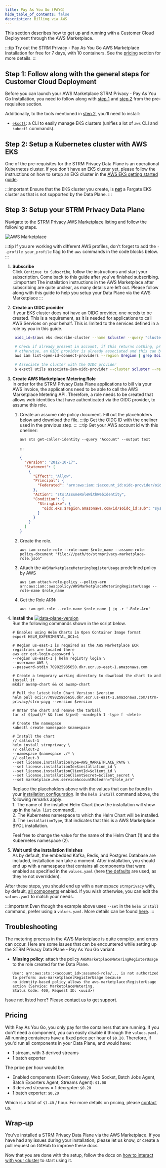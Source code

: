 ```yaml
---
title: Pay As You Go (PAYG)
hide_table_of_contents: false
description: Billing via AWS
---
```


This section describes how to get up and running with a Customer Cloud Deployment through the AWS Marketplace.

:::tip
Try out the STRM Privacy - Pay As You Go AWS Marketplace Installation for free for 7 days, with 10 containers.
See the [pricing](#pricing) section for more details.
:::

## Step 1: Follow along with the general steps for Customer Cloud Deployment

Before you can launch your AWS Marketplace STRM Privacy - Pay As You Go Installation, you need to follow along
with [step 1](docs/03-quickstart/05-ccd/01-pre-requisites.md#step1)
and [step 2](docs/03-quickstart/05-ccd/01-pre-requisites.md#step2)
from the pre-requisites section.

Additionally, to the tools mentioned in [step 2](docs/03-quickstart/05-ccd/01-pre-requisites.md#step2), you'll need to
install:

* [`eksctl`](https://eksctl.io/): a CLI to easily manage EKS clusters (unifies a lot of `aws` CLI and `kubectl`
  commands).

## Step 2: Setup a Kubernetes cluster with AWS EKS

One of the pre-requisites for the STRM Privacy Data Plane is an operational Kubernetes cluster. If you don't have an EKS
cluster yet, please follow the instructions on how to setup an EKS cluster in
the [AWS EKS getting started guide](https://docs.aws.amazon.com/eks/latest/userguide/create-cluster.html).

:::important
Ensure that the EKS cluster you create, is <u>**not**</u> a Fargate EKS cluster as that is not supported by the Data
Plane.
:::

## Step 3: Setup your STRM Privacy Data Plane

Navigate to the [STRM Privacy AWS Marketplace](https://aws.amazon.com/marketplace/pp/prodview-o3kfnl2luctxe) listing and
follow the following steps.

![AWS Marketplace](images/payg.png)

:::tip
If you are working with different AWS profiles, don't forget to
add the `--profile your_profile` flag to the `aws` commands in the code blocks below.
:::

1. **Subscribe**  
   Click `Continue to Subscribe`, follow the instructions and start your subscription. Come back to this guide after
   you've finished subscribing.
   :::important
   The installation instructions in the AWS Marketplace after subscribing are quite unclear, as many details are left
   out.
   Please follow along with this guide to help you setup your Data Plane via the AWS Marketplace
   :::
2. **Create an OIDC provider**  
   If your EKS cluster does not have an OIDC provider, one needs to be created. This is a requirement, as it is needed
   for applications to call AWS Services on your behalf. This is limited to the services defined in a role by you in
   this guide.
   ```bash placeholders cluster=EKS Cluster Name, region=EKS Cluster Region
    oidc_id=$(aws eks describe-cluster --name $cluster --query "cluster.identity.oidc.issuer" --output text --region $region | cut -d '/' -f 5)

    # Check if already present in account, if this returns nothing, proceed with the associate step
    # otherwise, an OIDC provider is already associated and this can be skipped
    aws iam list-open-id-connect-providers --region $region | grep $oidc_id

    # Associate the cluster with the OIDC provider
    $ eksctl utils associate-iam-oidc-provider --cluster $cluster --region $region --approve
   ```
3. **Create AWS Marketplace Metering Role**  
   In order for the STRM Privacy Data Plane applications to bill via your AWS invoice, the applications need to be able
   to call the AWS Marketplace Metering API. Therefore, a role needs to be created that allows web identities that have
   authenticated via the OIDC provider, to assume this role.
   1. Create an assume role policy document. Fill out the placeholders below and download the file.
      :::tip
      Get the OIDC ID with the oneliner used in the previous step.
      :::
      :::tip
      Get your AWS account id with this oneliner:
      ```
      aws sts get-caller-identity --query "Account" --output text
      ```
      :::
      ```json title=strmprivacy-marketplace-role.json download=strmprivacy-marketplace-role.json placeholders account_id=AWS (EKS) Account ID, region=EKS Region, oidc_id=OIDC ID, namespace=Kubernetes Namespace for STRM Privacy
      {
        "Version": "2012-10-17",
        "Statement": [
          {
            "Effect": "Allow",
            "Principal": {
              "Federated": "arn:aws:iam::$account_id:oidc-provider/oidc.eks.$region.amazonaws.com/id/$oidc_id"
            },
            "Action": "sts:AssumeRoleWithWebIdentity",
            "Condition": {
              "StringLike": {
                "oidc.eks.$region.amazonaws.com/id/$oidc_id:sub": "system:serviceaccount:$namespace:*"
              }
            }
          }
        ]
      }
      ```
   2. Create the role.
      ```shell placeholders role_name=Name of the role
      aws iam create-role --role-name $role_name --assume-role-policy-document "file:///path/to/strmprivacy-marketplace-role.json"
      ```
   3. Attach the `AWSMarketplaceMeteringRegisterUsage` predefined policy by AWS
      ```shell placeholders role_name=Name of the role
      aws iam attach-role-policy --policy-arn arn:aws:iam::aws:policy/AWSMarketplaceMeteringRegisterUsage --role-name $role_name
      ```
   4. Get the Role ARN:
      ```shell placeholders role_name=Name of the role
      aws iam get-role --role-name $role_name | jq -r '.Role.Arn'
      ```
2. **Install
   the** [![data-plane-version](https://img.shields.io/github/v/release/strmprivacy/data-plane-helm-chart?label=Data%20Plane%20Helm%20Chart#img-shield-vertical-align)](https://github.com/strmprivacy/data-plane-helm-chart)  
   Run the following commands shown in the script below.
   ```shell showLineNumbers placeholders version=https://api.github.com/repos/strmprivacy/data-plane-helm-chart/releases/latest#name, installation_id=Installation ID, client_id=Client ID of your installation, client_secret=Client Secret of your installation, role_arn=ARN of the role created in the previous step, namespace=Kubernetes Namespace
   # Enables using Helm Charts in Open Container Image format
   export HELM_EXPERIMENTAL_OCI=1
   
   # Region us-east-1 is required as the AWS Marketplace ECR registries are located there
   aws ecr get-login-password \
   --region us-east-1 | helm registry login \
   --username AWS \
   --password-stdin 709825985650.dkr.ecr.us-east-1.amazonaws.com
   
   # Create a temporary working directory to download the chart to and install it
   mkdir awsmp-chart && cd awsmp-chart
   
   # Pull the latest Helm Chart Version: $version
   helm pull oci://709825985650.dkr.ecr.us-east-1.amazonaws.com/strm-privacy/strm-payg --version $version
   
   # Untar the chart and remove the tarball
   tar xf $(pwd)/* && find $(pwd) -maxdepth 1 -type f -delete
   
   # Create the namespace
   kubectl create namespace $namespace
   
   # Install the chart
   // callout-1
   helm install strmprivacy \
   // callout-2
   --namespace $namespace ./* \
   // callout-3
   --set license.installationType=AWS_MARKETPLACE_PAYG \
   --set license.installationId=$installation_id \
   --set license.installationClientId=$client_id \
   --set license.installationClientSecret=$client_secret \
   --set marketplace.aws.serviceAccountRoleArn="$role_arn"
    ```
   Replace the placeholders above with the values that can be found in your
   [installation configuration](https://console.strmprivacy.io/installation/configuration). In the `helm install`
   command
   above, the following remarks apply:  
   1\. The name of the installed Helm Chart (how the installation will show up in the `helm list` command).  
   2\. The Kubernetes namespace to which the Helm Chart will be installed.  
   3\. The `installationType`, that indicates that this is a AWS Marketplace BYOL installation.

   Feel free to change the value for the name of the Helm Chart (1) and the Kubernetes namespace (2).
3. **Wait until the installation finishes**  
   As by default, the embedded Kafka, Redis, and Postgres Database are included, installation can take a moment. After
   installation, you should end up with a namespace that contains all components that were enabled as specified in the
   `values.yaml` (here [the defaults](https://github.com/strmprivacy/data-plane-helm-chart/blob/master/helm/values.yaml)
   are used, as they're not overridden).

After these steps, you should end up with a namespace `strmprivacy` with, by
default, [all components](docs/03-quickstart/05-ccd/index.md#components) enabled. If you
wish otherwise, you can edit the `values.yaml` to match your needs.

:::important
Even though the example above uses `--set` in the `helm install` command, prefer using a `values.yaml`. More details
can be found [here](./03-advanced.md#using-a-valuesyaml).
:::

## Troubleshooting

The metering process in the AWS Marketplace is quite complex, and errors can occur. Here are some issues that can be
encountered while setting up the STRM Privacy Data Plane - Pay As You Go variant:

- **Missing policy**: attach the policy `AWSMarketplaceMeteringRegisterUsage` to the role created for the Data Plane. 
  ```
  User: arn:aws:sts::<account_id>:assumed-role/... is not authorized to perform: aws-marketplace:RegisterUsage because
  no identity-based policy allows the aws-marketplace:RegisterUsage action (Service: MarketplaceMetering,
  Status Code: 400, Request ID: <uuid>)
  ```

Issue not listed here? Please [contact us](docs/05-contact/index.md) to get support.

## Pricing

With Pay As You Go, you only pay for the containers that are running. If you don't need a component, you can easily
disable it through the `values.yaml`. All running containers have a fixed price per hour of `$0.20`. Therefore, if you'd
run all components in your Data Plane, and would have:
- 1 stream, with 3 derived streams
- 1 batch exporter

The price per hour would be:
- Enabled components (Event Gateway, Web Socket, Batch Jobs Agent, Batch Exporters Agent, Streams Agent): `$1.00`
- 3 derived streams = 1 decrypter: `$0.20`
- 1 batch exporter: `$0.20`

Which is a total of `$1.40` / hour. For more details on pricing, please [contact us](docs/05-contact/index.md).

## Wrap-up

You've installed a STRM Privacy Data Plane via the AWS Marketplace. If you have had any issues during your
installation, please let us know, or create a pull request on GitHub to improve these docs.

Now that you are done with the setup, follow the docs
on [how to interact with your cluster](docs/03-quickstart/05-ccd/04-interacting.md) to start
using it.

